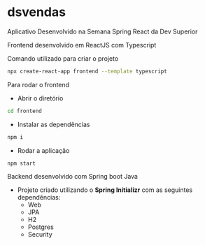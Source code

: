 # dsvendas

Aplicativo Desenvolvido na Semana Spring React da Dev Superior

Frontend desenvolvido em ReactJS com Typescript

Comando utilizado para criar o projeto 
```bash
npx create-react-app frontend --template typescript
```

Para rodar o frontend
* Abrir o diretório
```bash
cd frontend
```
* Instalar as dependências
```bash
npm i
```
* Rodar a aplicação
```bash
npm start
```

Backend desenvolvido com Spring boot Java

* Projeto criado utilizando o **Spring Initializr** com as seguintes dependências:
    * Web
    * JPA
    * H2
    * Postgres
    * Security
